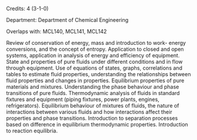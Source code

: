 Credits: 4 (3-1-0)

Department: Department of Chemical Engineering

Overlaps with: MCL140, MCL141, MCL142

Review of conservation of energy, mass and introduction to work- energy conversions, and the concept of entropy. Application to closed and open systems, application in analysis of energy and efficiency of equipment. State and properties of pure fluids under different conditions and in flow through equipment. Use of equations of states, graphs, correlations and tables to estimate fluid properties, understanding the relationships between fluid properties and changes in properties. Equilibrium properties of pure materials and mixtures. Understanding the phase behaviour and phase transitions of pure fluids. Thermodynamic analysis of fluids in standard fixtures and equipment (piping fixtures, power plants, engines, refrigerators). Equilibrium behaviour of mixtures of fluids, the nature of interactions between various fluids and how interactions affect their properties and phase transitions. Introduction to separation processes based on difference in equilibrium thermodynamic properties. Introduction to reaction equilibria.